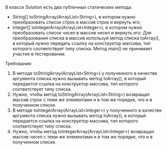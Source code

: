
В классе Solution есть два публичных статических метода:
- String[] toStringArray(ArrayList&lt;String&gt;), в котором нужно преобразовать список строк в массив строк и вернуть его;
- Integer[] toIntegerArray(ArrayList&lt;Integer&gt;), в котором нужно преобразовать список чисел в массив чисел и вернуть его;
Для преобразования списка в массив используй метод списка toArray(), в который нужно передать ссылку на конструктор массива, тип
которого соответствует типу списка.
Метод main() не принимает участие в тестировании.


Требования:
1.	В методе toStringArray(ArrayList&lt;String&gt;) у полученного в качестве аргумента списка нужно вызывать метод toArray(), в который передается ссылка на конструктор массива, тип которого соответствует типу списка.
2.	Нужно, чтобы метод toStringArray(ArrayList&lt;String&gt;) возвращал массив строк с теми же элементами и в том же порядке, что и в полученном списке.
3.	В методе toIntegerArray(ArrayList&lt;Integer&gt;) у полученного в качестве аргумента списка нужно вызывать метод toArray(), в который передается ссылка на конструктор массива, тип которого соответствует типу списка.
4.	Нужно, чтобы метод toIntegerArray(ArrayList&lt;Integer&gt;) возвращал массив чисел с теми же элементами и в том же порядке, что и в полученном списке.


